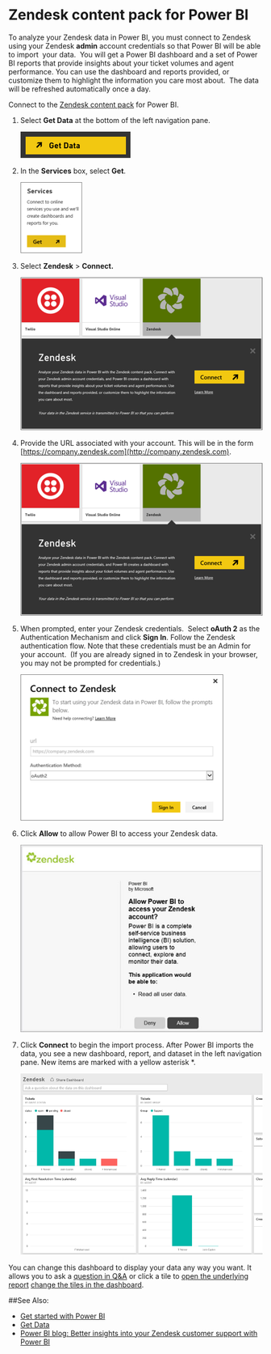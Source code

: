 ﻿<properties 
   pageTitle="Zendesk content pack for Power BI"
   description="Zendesk content pack for Power BI"
   services="powerbi" 
   documentationCenter="" 
   authors="v-anpasi" 
   manager="mblythe" 
   editor=""
   tags=""/>
 
<tags
   ms.service="powerbi"
   ms.devlang="NA"
   ms.topic="article"
   ms.tgt_pltfrm="NA"
   ms.workload="powerbi"
   ms.date="09/28/2015"
   ms.author="v-anpasi"/>
# Zendesk content pack for Power BI

To analyze your Zendesk data in Power BI, you must connect to Zendesk using your Zendesk **admin** account credentials so that Power BI will be able to import  your data.  You will get a Power BI dashboard and a set of Power BI reports that provide insights about your ticket volumes and agent performance. You can use the dashboard and reports provided, or customize them to highlight the information you care most about.  The data will be refreshed automatically once a day. 

Connect to the [Zendesk content pack](https://app.powerbi.com/getdata/services/zendesk) for Power BI.

1.  Select **Get Data** at the bottom of the left navigation pane.

    ![](media/powerbi-content-pack-zendesk/PBI_GetData.png)

2.  In the **Services** box, select **Get**.

    ![](media/powerbi-content-pack-zendesk/PBI_GetServices.png) 

3.  Select **Zendesk** \> **Connect.**

    ![](media/powerbi-content-pack-zendesk/PBI_ZendeskConnect.png)

4.  Provide the URL associated with your account. This will be in the form [https://company.zendesk.com](http://company.zendesk.com).

	![](media/powerbi-content-pack-zendesk/PBI_ZendeskConnect.png)

5.  When prompted, enter your Zendesk credentials.  Select **oAuth 2** as the Authentication Mechanism and click **Sign In**. Follow the Zendesk authentication flow. Note that these credentials must be an Admin for your account.  (If you are already signed in to Zendesk in your browser, you may not be prompted for credentials.)

	![](media/powerbi-content-pack-zendesk/PBI_ZendeskSignIn.png)

6.  Click **Allow** to allow Power BI to access your Zendesk data.

	![](media/powerbi-content-pack-zendesk/zendesk2.jpg)

7.  Click **Connect** to begin the import process. After Power BI imports the data, you see a new dashboard, report, and dataset in the left navigation pane. New items are marked with a yellow asterisk \*.

	![](media/powerbi-content-pack-zendesk/PBI_ZendeskDash.png)

You can change this dashboard to display your data any way you want. It allows you to ask a [question in Q&A](http://support.powerbi.com/knowledgebase/articles/474566) or click a tile to [open the underlying report](http://support.powerbi.com/knowledgebase/articles/425669) [change the tiles in the dashboard](http://support.powerbi.com/knowledgebase/articles/424878).

##See Also:
-  [Get started with Power BI](http://support.powerbi.com/knowledgebase/articles/430814)
-  [Get Data](http://support.powerbi.com/knowledgebase/articles/434354)
-  [Power BI blog: Better insights into your Zendesk customer support with Power BI](http://blogs.msdn.com/b/powerbi/archive/2015/03/24/better-insights-into-your-zendesk-customer-support-with-power-bi.aspx)
